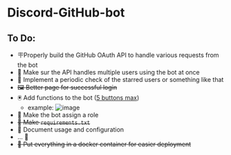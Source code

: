 # Discord-GitHub-bot

## To Do:
- 🪧Properly build the GitHub OAuth API to handle various requests from the bot
- 🤔 Make sur the API handles multiple users using the bot at once
- 🔎 Implement a periodic check of the starred users or something like that
- ~~🖼️ Better page for successful login~~
- 🖲️ Add functions to the bot (<ins>5 buttons max</ins>)
  - example:
  ![image](https://github.com/fuegovic/Discord-GH-bot/assets/32828263/86b90c99-48f4-4c13-9b96-df552b9b9466)
- 🫵 Make the bot assign a role
- ~~📃 Make `requirements.txt`~~
- 📝 Document usage and configuration
- ... 👀
- ~~🐋 Put everything in a docker container for easier deployment~~
